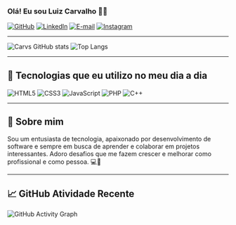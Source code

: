 ### Olá! Eu sou Luiz Carvalho 👋🏼

[![GitHub](https://img.shields.io/badge/GitHub-100000?style=for-the-badge&logo=github&logoColor=white)](https://github.com/luizcarvs)
[![LinkedIn](https://img.shields.io/badge/LinkedIn-0077B5?style=for-the-badge&logo=linkedin&logoColor=white)](https://www.linkedin.com/in/luizcarvs)
[![E-mail](https://img.shields.io/badge/Gmail-D14836?style=for-the-badge&logo=gmail&logoColor=white)](mailto:luizcarvalho0323@outlook.com)
[![Instagram](https://img.shields.io/badge/Instagram-E4405F?style=for-the-badge&logo=instagram&logoColor=white)](https://www.instagram.com/luizcarvs)

---

![Carvs GitHub stats](https://github-readme-stats.vercel.app/api?username=luizcarvs&show_icons=true&theme=dark)
![Top Langs](https://github-readme-stats.vercel.app/api/top-langs/?username=luizcarvs&layout=compact&theme=dark)

---

## 🚀 Tecnologias que eu utilizo no meu dia a dia

<div style="display: inline_block">
    <img align="center" alt="HTML5" src="https://img.shields.io/badge/HTML5-E34F26?style=for-the-badge&logo=html5&logoColor=white" />
    <img align="center" alt="CSS3" src="https://img.shields.io/badge/CSS3-1572B6?style=for-the-badge&logo=css3&logoColor=white" />
    <img align="center" alt="JavaScript" src="https://img.shields.io/badge/JavaScript-F7DF1E?style=for-the-badge&logo=javascript&logoColor=black" />
    <img align="center" alt="PHP" src="https://img.shields.io/badge/PHP-777BB4?style=for-the-badge&logo=php&logoColor=white" />
    <img align="center" alt="C++" src="https://img.shields.io/badge/C%2B%2B-00599C?style=for-the-badge&logo=c%2B%2B&logoColor=white" />
</div>

---

## 🌟 Sobre mim

Sou um entusiasta de tecnologia, apaixonado por desenvolvimento de software e sempre em busca de aprender e colaborar em projetos interessantes. Adoro desafios que me fazem crescer e melhorar como profissional e como pessoa. 💻🚀

---

## 📈 GitHub Atividade Recente

<!-- GitHub activity graph -->
![GitHub Activity Graph](https://activity-graph.herokuapp.com/graph?username=luizcarvs&theme=react-dark&hide_border=true&area=true)
